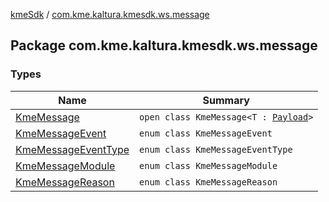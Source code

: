[kmeSdk](../index.md) / [com.kme.kaltura.kmesdk.ws.message](./index.md)

## Package com.kme.kaltura.kmesdk.ws.message

### Types

| Name | Summary |
|---|---|
| [KmeMessage](-kme-message/index.md) | `open class KmeMessage<T : `[`Payload`](-kme-message/-payload/index.md)`>` |
| [KmeMessageEvent](-kme-message-event/index.md) | `enum class KmeMessageEvent` |
| [KmeMessageEventType](-kme-message-event-type/index.md) | `enum class KmeMessageEventType` |
| [KmeMessageModule](-kme-message-module/index.md) | `enum class KmeMessageModule` |
| [KmeMessageReason](-kme-message-reason/index.md) | `enum class KmeMessageReason` |
